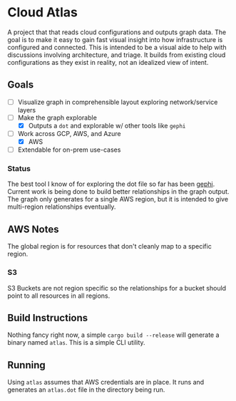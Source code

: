 # Cloud Atlas

A project that that reads cloud configurations and outputs graph data.
The goal is to make it easy to gain fast visual insight into how infrastructure is configured and connected.
This is intended to be a visual aide to help with discussions involving architecture, and triage.
It builds from existing cloud configurations as they exist in reality, not an idealized view of intent.

## Goals

- [ ] Visualize graph in comprehensible layout exploring network/service layers
- [ ] Make the graph explorable
    - [x] Outputs a `dot` and explorable w/ other tools like `gephi`
- [ ] Work across GCP, AWS, and Azure
    - [x] AWS
- [ ] Extendable for on-prem use-cases

### Status

The best tool I know of for exploring the dot file so far has been [gephi](https://gephi.org/).
Current work is being done to build better relationships in the graph output.
The graph only generates for a single AWS region, but it is intended to give multi-region relationships eventually.

## AWS Notes

The global region is for resources that don't cleanly map to a specific region.

### S3

S3 Buckets are not region specific so the relationships for a bucket should point to all resources in all regions.

## Build Instructions

Nothing fancy right now, a simple `cargo build --release` will generate a binary named `atlas`.
This is a simple CLI utility.

## Running

Using `atlas` assumes that AWS credentials are in place.
It runs and generates an `atlas.dot` file in the directory being run.
